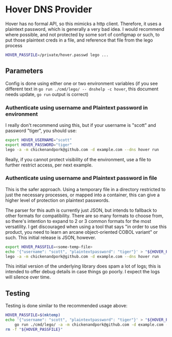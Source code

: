 # Hover DNS Provider

Hover has no formal API, so this mimicks a http client.  Therefore, it uses a plaintext password,
which is generally a very bad idea.  I would recommend where possible, and not protected by some
sort of configmap or such, to put those plaintext creds in a file, and reference that file from the
lego process

```bash
HOVER_PASSFILE=/private/hover.passwd lego ...
```

## Parameters

Config is done using either one or two environment variables (if you see different text in
`go run ./cmd/lego/ -- dnshelp -c hover`, this document needs update, `go run` output is correct)

### Authenticate using username and Plaintext password in environment

I really don't recommend using this, but if your username is "scott" and password "tiger", you should use:
```bash
export HOVER_USERNAME="scott"
export HOVER_PASSWORD="tiger"
lego -a -m chickenandpork@github.com -d example.com --dns hover run
```

Really, if you cannot protect visibility of the environment, use a file to further restrict access,
per next example.

### Authenticate using username and Plaintext password in file

This is the safer approach.  Using a temporary file in a directory restricted to just the necessary
processes, or mapped into a container, this can give a higher level of protection on plaintext
passwords.

The parser for this auth is currently just JSON, but intends to fallback to other formats for
compatibility.  There are so many formats to choose from, so there's intention to expand to 2 or 3
common formats for the most versatility.  I get discouraged when using a tool that says "in order
to use this product, you need to learn an arcane object-oriented COBOL variant" or such.  This
initial release is JSON, however.

```bash
export HOVER_PASSFILE=<some-temp-file>
echo '{"username": "scott", "plaintextpassword": "tiger"}' > "${HOVER_PASSFILE}"
lego -a -m chickenandpork@github.com -d example.com --dns hover run
```

This initial version of the underlying library does spam a lot of logs; this is intended to offer
debug details in case things go poorly.  I expect the logs will silence over time.

## Testing

Testing is done similar to the recommended usage above:

```bash
HOVER_PASSFILE=$(mktemp)
echo '{"username": "scott", "plaintextpassword": "tiger"}' > "${HOVER_PASSFILE}" && \
	go run ./cmd/lego/ -a -m chickenandpork@github.com -d example.com --dns hover run
rm -f "${HOVER_PASSFILE}"
```
